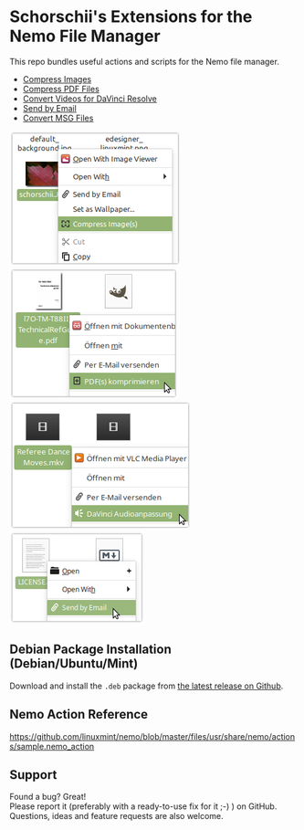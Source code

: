 # Schorschii's Extensions for the Nemo File Manager
This repo bundles useful actions and scripts for the Nemo file manager.

* [Compress Images](action-compress-images)
* [Compress PDF Files](action-compress-pdf)
* [Convert Videos for DaVinci Resolve](action-convert-davinci)
* [Send by Email](action-send-by-mail)
* [Convert MSG Files](action-convert-msg)

![screenshot](action-compress-images/screenshot.png)
![screenshot](action-compress-pdf/screenshot.png)
![screenshot](action-convert-davinci/screenshot.png)
![screenshot](action-send-by-mail/screenshot.png)

## Debian Package Installation (Debian/Ubuntu/Mint)
Download and install the `.deb` package from [the latest release on Github](https://github.com/schorschii/nemo-extensions/releases).

## Nemo Action Reference
https://github.com/linuxmint/nemo/blob/master/files/usr/share/nemo/actions/sample.nemo_action

## Support
Found a bug? Great!  
Please report it (preferably with a ready-to-use fix for it ;-) ) on GitHub.
Questions, ideas and feature requests are also welcome.
